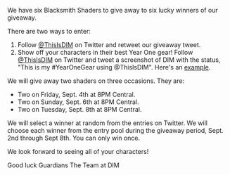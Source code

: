 We have six Blacksmith Shaders to give away to six lucky winners of our giveaway.  

There are two ways to enter:

1. Follow [@ThisIsDIM](http://twitter.com/ThisIsDIM) on Twitter and retweet our giveaway tweet.
2. Show off your characters in their best Year One gear!  Follow [@ThisIsDIM](http://twitter.com/ThisIsDIM) on Twitter and tweet a screenshot of DIM with the status, "This is my #YearOneGear using @ThisIsDIM".  Here's an [example](https://twitter.com/RickCasey/status/639230070440202240).

We will give away two shaders on three occasions.  They are:

* Two on Friday, Sept. 4th at 8PM Central. 
* Two on Sunday, Sept. 6th at 8PM Central.  
* Two on Tuesday, Sept. 8th at 8PM Central.

We will select a winner at random from the entries on Twitter. We will choose each winner from the entry pool during the giveaway period, Sept. 2nd through Sept 8th. You can only win once.

We look forward to seeing all of your characters!

Good luck Guardians
The Team at DIM